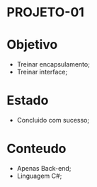 # PROJETO-01

# Objetivo

- Treinar encapsulamento;
- Treinar interface;

# Estado

- Concluido com sucesso;

# Conteudo

- Apenas Back-end;
- Linguagem C#;
